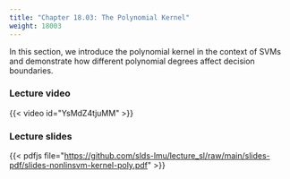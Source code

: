 ```yaml
---
title: "Chapter 18.03: The Polynomial Kernel"
weight: 18003
---
```

In this section, we introduce the polynomial kernel in the context of SVMs and demonstrate how different polynomial degrees affect decision boundaries.

<!--more-->

### Lecture video

{{< video id="YsMdZ4tjuMM" >}}

### Lecture slides

{{< pdfjs file="https://github.com/slds-lmu/lecture_sl/raw/main/slides-pdf/slides-nonlinsvm-kernel-poly.pdf" >}}
